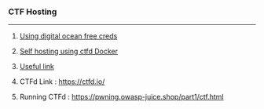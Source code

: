 ### CTF Hosting

---

1. [Using digital ocean free creds](https://infosecwriteups.com/how-to-organize-a-ctf-on-ctfd-for-free-6077d34b0c9b#:~:text=Visit%20ctfd%20deployment%20(docs)%20page%20to%20proceed.&text=Now%20open%20tmux%20session%20by,repo%20first%20%26%20then%20move%20forward.&text=Move%20to%20CTFd%20dir%20and%20open%20docker%2Dcompose.) 

2. [Self hosting using ctfd Docker](https://medium.com/csictf/self-hosting-a-ctf-platform-ctfd-90f3f1611587)

3. [Useful link](https://www.coengoedegebure.com/hosting-a-ctf-made-easy/)

4. CTFd Link : https://ctfd.io/

5. Running CTFd : https://pwning.owasp-juice.shop/part1/ctf.html

